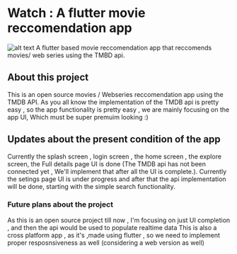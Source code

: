# Watch : A flutter movie reccomendation app
![alt text](https://github.com/diptanshumahish/watch/blob/master/watch%20app%20logo.png?raw=true)
A flutter based movie reccomendation app that reccomends movies/ web series using the TMBD api.

## About this project
This is an open source movies / Webseries reccomendation app using the TMDB API. 
As you all know the implementation of the TMDB api is pretty easy , so the app functionality is pretty easy , we are mainly focusing on the app UI, Which must be super premuim looking :)

## Updates about the present condition of the app
Currently the splash screen , login screen , the home screen , the explore screen, the Full details page UI is done (The TMDB api has not been connected yet , We'll implement that after all the UI is complete.). Currently the setings page UI is under progress and after that the api implementation will be done, starting with the simple search functionality.


### Future plans about the project
As this is an open source project till now , I'm focusing on just UI completion , and then the api would be used to populate realtime data
This is also a cross platform app , as it's ,made using flutter , so we need to implement proper resposnsiveness as well (considering a web version as well)
